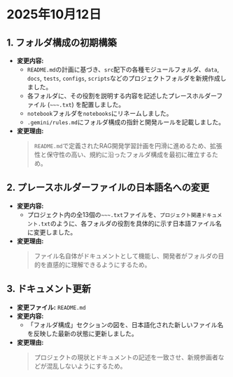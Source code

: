 # 2025年10月12日

## 1. フォルダ構成の初期構築
- **変更内容:**
    - `README.md`の計画に基づき、`src`配下の各種モジュールフォルダ、`data`, `docs`, `tests`, `configs`, `scripts`などのプロジェクトフォルダを新規作成しました。
    - 各フォルダに、その役割を説明する内容を記述したプレースホルダーファイル (`~~~.txt`) を配置しました。
    - `notebook`フォルダを`notebooks`にリネームしました。
    - `.gemini/rules.md`にフォルダ構成の指針と開発ルールを記載しました。
- **変更理由:**
    > `README.md`で定義されたRAG開発学習計画を円滑に進めるため、拡張性と保守性の高い、規約に沿ったフォルダ構成を最初に確立するため。

## 2. プレースホルダーファイルの日本語名への変更
- **変更内容:**
    - プロジェクト内の全13個の`~~~.txt`ファイルを、`プロジェクト関連ドキュメント.txt`のように、各フォルダの役割を具体的に示す日本語ファイル名に変更しました。
- **変更理由:**
    > ファイル名自体がドキュメントとして機能し、開発者がフォルダの目的を直感的に理解できるようにするため。

## 3. ドキュメント更新
- **変更ファイル:** `README.md`
- **変更内容:**
    - 「フォルダ構成」セクションの図を、日本語化された新しいファイル名を反映した最新の状態に更新しました。
- **変更理由:**
    > プロジェクトの現状とドキュメントの記述を一致させ、新規参画者などが混乱しないようにするため。
